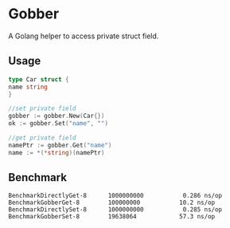 # Gobber

A Golang helper to access private struct field.

## Usage

```go
type Car struct {
name string
}

//set private field
gobber := gobber.New(Car{})
ok := gobber.Set("name", "")

//get private field
namePtr := gobber.Get("name")
name := *(*string)(namePtr)
```

## Benchmark

```
BenchmarkDirectlyGet-8   	1000000000	         0.286 ns/op
BenchmarkGobberGet-8     	100000000	        10.2 ns/op
BenchmarkDirectlySet-8   	1000000000	         0.285 ns/op
BenchmarkGobberSet-8     	19638064	        57.3 ns/op
```
